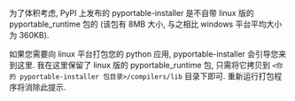 为了体积考虑, PyPI 上发布的 pyportable-installer 是不自带 linux 版的 pyportable_runtime 包的 (该包有 8MB 大小, 与之相比 windows 平台平均大小为 360KB).

如果您需要向 linux 平台打包您的 python 应用, pyportable-installer 会引导您来到这里. 我在这里保留了 linux 版的 pyportable_runtime 包, 只需将它拷贝到 `<你的 pyportable-installer 包目录>/compilers/lib` 目录下即可. 重新运行打包程序将消除此提示.

